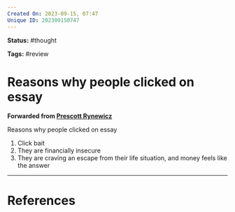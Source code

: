 ```yaml
---
Created On: 2023-09-15, 07:47
Unique ID: 202309150747
---
```

**Status:** #thought 

**Tags:** #review 

# Reasons why people clicked on essay 
**Forwarded from [Prescott Rynewicz](https://t.me/pjrynewicz)**

Reasons why people clicked on essay 

1. Click bait 
2. They are financially insecure 
3. They are craving an escape from their life situation, and money feels like the answer 




---
# References
